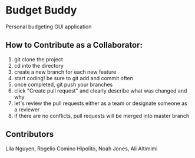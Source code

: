 # Budget Buddy
Personal budgeting GUI application

## How to Contribute as a Collaborator:
1. git clone the project
2. cd into the directory
3. create a new branch for each new feature
4. start coding! be sure to git add and commit often
5. once completed, git push your branches
6. click "Create pull request" and clearly describe what was changed and why
7. let's review the pull requests either as a team or designate someone as a reviewer
8. if there are no conflicts, pull requests will be merged into master branch

## Contributors
Lila Nguyen, Rogelio Comino Hipolito, Noah Jones, Ali Altimimi
